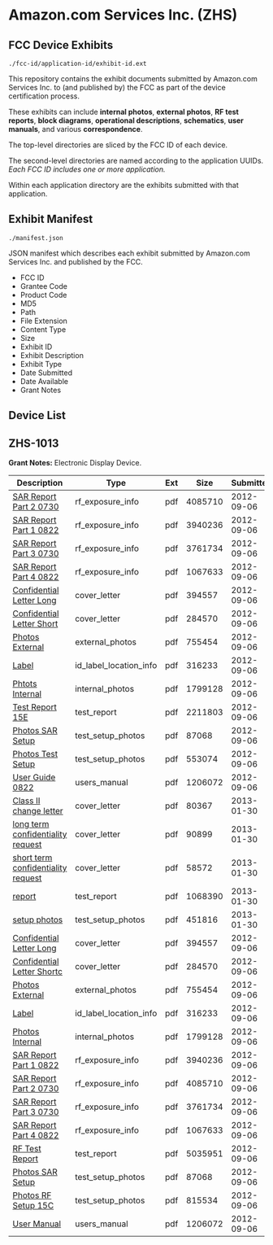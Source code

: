 # Amazon.com Services Inc. (ZHS)
## FCC Device Exhibits

```
./fcc-id/application-id/exhibit-id.ext
```

This repository contains the exhibit documents submitted by Amazon.com Services Inc. to (and published by) the FCC as part of the device certification process.

These exhibits can include **internal photos**, **external photos**, **RF test reports**, **block diagrams**, **operational descriptions**, **schematics**, **user manuals**, and various **correspondence**.

The top-level directories are sliced by the FCC ID of each device.

The second-level directories are named according to the application UUIDs. *Each FCC ID includes one or more application.*

Within each application directory are the exhibits submitted with that application. 

## Exhibit Manifest

```
./manifest.json
```

JSON manifest which describes each exhibit submitted by Amazon.com Services Inc. and published by the FCC.

- FCC ID
- Grantee Code
- Product Code
- MD5
- Path
- File Extension
- Content Type
- Size
- Exhibit ID
- Exhibit Description
- Exhibit Type
- Date Submitted
- Date Available
- Grant Notes

## Device List
## ZHS-1013
**Grant Notes:** Electronic Display Device.

| Description | Type | Ext | Size | Submitted | Available |
| ----------- | ---- | --- | ---- | --------- | --------- |
| [SAR Report Part 2 0730](ZHS-1013/d9e631b49775e03b7850647f2c327fa2/1784259.pdf) | rf_exposure_info | pdf | 4085710 | 2012-09-06 | 2012-09-06 |
| [SAR Report Part 1 0822](ZHS-1013/d9e631b49775e03b7850647f2c327fa2/1784258.pdf) | rf_exposure_info | pdf | 3940236 | 2012-09-06 | 2012-09-06 |
| [SAR Report Part 3 0730](ZHS-1013/d9e631b49775e03b7850647f2c327fa2/1784260.pdf) | rf_exposure_info | pdf | 3761734 | 2012-09-06 | 2012-09-06 |
| [SAR Report Part 4 0822](ZHS-1013/d9e631b49775e03b7850647f2c327fa2/1784261.pdf) | rf_exposure_info | pdf | 1067633 | 2012-09-06 | 2012-09-06 |
| [Confidential Letter Long](ZHS-1013/d9e631b49775e03b7850647f2c327fa2/1784262.pdf) | cover_letter | pdf | 394557 | 2012-09-06 | 2012-09-06 |
| [Confidential Letter Short](ZHS-1013/d9e631b49775e03b7850647f2c327fa2/1784263.pdf) | cover_letter | pdf | 284570 | 2012-09-06 | 2012-09-06 |
| [Photos External](ZHS-1013/d9e631b49775e03b7850647f2c327fa2/1784284.pdf) | external_photos | pdf | 755454 | 2012-09-06 | 2013-03-05 |
| [Label](ZHS-1013/d9e631b49775e03b7850647f2c327fa2/1784256.pdf) | id_label_location_info | pdf | 316233 | 2012-09-06 | 2012-09-06 |
| [Phtots Internal](ZHS-1013/d9e631b49775e03b7850647f2c327fa2/1784285.pdf) | internal_photos | pdf | 1799128 | 2012-09-06 | 2013-03-05 |
| [Test Report 15E](ZHS-1013/d9e631b49775e03b7850647f2c327fa2/1784315.pdf) | test_report | pdf | 2211803 | 2012-09-06 | 2012-09-06 |
| [Photos SAR Setup](ZHS-1013/d9e631b49775e03b7850647f2c327fa2/1784286.pdf) | test_setup_photos | pdf | 87068 | 2012-09-06 | 2013-03-05 |
| [Photos Test Setup](ZHS-1013/d9e631b49775e03b7850647f2c327fa2/1784347.pdf) | test_setup_photos | pdf | 553074 | 2012-09-06 | 2013-03-05 |
| [User Guide 0822](ZHS-1013/d9e631b49775e03b7850647f2c327fa2/1784288.pdf) | users_manual | pdf | 1206072 | 2012-09-06 | 2013-03-05 |
| [Class II change letter](ZHS-1013/550dd607d888132593041db8e7780e6c/1890558.pdf) | cover_letter | pdf | 80367 | 2013-01-30 | 2013-02-01 |
| [long term confidentiality request](ZHS-1013/550dd607d888132593041db8e7780e6c/1890560.pdf) | cover_letter | pdf | 90899 | 2013-01-30 | 2013-02-01 |
| [short term confidentiality request](ZHS-1013/550dd607d888132593041db8e7780e6c/1890561.pdf) | cover_letter | pdf | 58572 | 2013-01-30 | 2013-02-01 |
| [report](ZHS-1013/550dd607d888132593041db8e7780e6c/1890559.pdf) | test_report | pdf | 1068390 | 2013-01-30 | 2013-02-01 |
| [setup photos](ZHS-1013/550dd607d888132593041db8e7780e6c/1890557.pdf) | test_setup_photos | pdf | 451816 | 2013-01-30 | 2013-07-29 |
| [Confidential Letter Long](ZHS-1013/12d12082d685e2aba96a2a0b294b736c/1784262.pdf) | cover_letter | pdf | 394557 | 2012-09-06 | 2012-09-06 |
| [Confidential Letter Shortc](ZHS-1013/12d12082d685e2aba96a2a0b294b736c/1784263.pdf) | cover_letter | pdf | 284570 | 2012-09-06 | 2012-09-06 |
| [Photos External](ZHS-1013/12d12082d685e2aba96a2a0b294b736c/1784284.pdf) | external_photos | pdf | 755454 | 2012-09-06 | 2013-03-05 |
| [Label](ZHS-1013/12d12082d685e2aba96a2a0b294b736c/1784256.pdf) | id_label_location_info | pdf | 316233 | 2012-09-06 | 2012-09-06 |
| [Photos Internal](ZHS-1013/12d12082d685e2aba96a2a0b294b736c/1784285.pdf) | internal_photos | pdf | 1799128 | 2012-09-06 | 2013-03-05 |
| [SAR Report Part 1 0822](ZHS-1013/12d12082d685e2aba96a2a0b294b736c/1784258.pdf) | rf_exposure_info | pdf | 3940236 | 2012-09-06 | 2012-09-06 |
| [SAR Report Part 2 0730](ZHS-1013/12d12082d685e2aba96a2a0b294b736c/1784259.pdf) | rf_exposure_info | pdf | 4085710 | 2012-09-06 | 2012-09-06 |
| [SAR Report Part 3 0730](ZHS-1013/12d12082d685e2aba96a2a0b294b736c/1784260.pdf) | rf_exposure_info | pdf | 3761734 | 2012-09-06 | 2012-09-06 |
| [SAR Report Part 4 0822](ZHS-1013/12d12082d685e2aba96a2a0b294b736c/1784261.pdf) | rf_exposure_info | pdf | 1067633 | 2012-09-06 | 2012-09-06 |
| [RF Test Report](ZHS-1013/12d12082d685e2aba96a2a0b294b736c/1784257.pdf) | test_report | pdf | 5035951 | 2012-09-06 | 2012-09-06 |
| [Photos SAR Setup](ZHS-1013/12d12082d685e2aba96a2a0b294b736c/1784286.pdf) | test_setup_photos | pdf | 87068 | 2012-09-06 | 2013-03-05 |
| [Photos RF Setup 15C](ZHS-1013/12d12082d685e2aba96a2a0b294b736c/1784287.pdf) | test_setup_photos | pdf | 815534 | 2012-09-06 | 2013-03-05 |
| [User Manual](ZHS-1013/12d12082d685e2aba96a2a0b294b736c/1784288.pdf) | users_manual | pdf | 1206072 | 2012-09-06 | 2013-03-05 |

